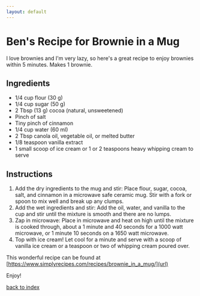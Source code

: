 ```yaml
---
layout: default
---
```


# Ben's Recipe for Brownie in a Mug
I love brownies and I'm very lazy, so here's a great recipe to enjoy brownies within 5 minutes.
Makes 1 brownie.

## Ingredients
- 1/4 cup flour (30 g)
- 1/4 cup sugar (50 g)
- 2 Tbsp (13 g) cocoa (natural, unsweetened)
- Pinch of salt
- Tiny pinch of cinnamon
- 1/4 cup water (60 ml)
- 2 Tbsp canola oil, vegetable oil, or melted butter
- 1/8 teaspoon vanilla extract
- 1 small scoop of ice cream or 1 or 2 teaspoons heavy whipping cream to serve

## Instructions
1. Add the dry ingredients to the mug and stir: Place flour, sugar, cocoa, salt, and cinnamon in a microwave safe ceramic mug. Stir with a fork or spoon to mix well and break up any clumps.
2. Add the wet ingredients and stir: Add the oil, water, and vanilla to the cup and stir until the mixture is smooth and there are no lumps.
3. Zap in microwave: Place in microwave and heat on high until the mixture is cooked through, about a 1 minute and 40 seconds for a 1000 watt microwave, or 1 minute 10 seconds on a 1650 watt microwave.
4. Top with ice cream! Let cool for a minute and serve with a scoop of vanilla ice cream or a teaspoon or two of whipping cream poured over.

This wonderful recipe can be found at [https://www.simplyrecipes.com/recipes/brownie_in_a_mug/](url)

Enjoy!

[back to index](../)
